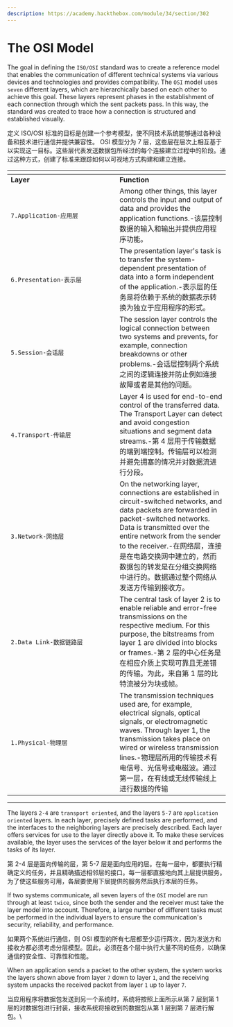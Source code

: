 ```yaml
---
description: https://academy.hackthebox.com/module/34/section/302
---
```


# The OSI Model

The goal in defining the `ISO/OSI` standard was to create a reference model that enables the communication of different technical systems via various devices and technologies and provides compatibility. The `OSI` model uses `seven` different layers, which are hierarchically based on each other to achieve this goal. These layers represent phases in the establishment of each connection through which the sent packets pass. In this way, the standard was created to trace how a connection is structured and established visually.

定义 ISO/OSI 标准的目标是创建一个参考模型，使不同技术系统能够通过各种设备和技术进行通信并提供兼容性。 OSI 模型分为 7 层，这些层在层次上相互基于以实现这一目标。这些层代表发送数据包所经过的每个连接建立过程中的阶段。通过这种方式，创建了标准来跟踪如何以可视地方式构建和建立连接。

<table data-header-hidden><thead><tr><th width="235"></th><th></th></tr></thead><tbody><tr><td><strong>Layer</strong></td><td><strong>Function</strong></td></tr><tr><td><code>7.Application-应用层</code></td><td>Among other things, this layer controls the input and output of data and provides the application functions.-该层控制数据的输入和输出并提供应用程序功能。</td></tr><tr><td><code>6.Presentation-表示层</code></td><td>The presentation layer's task is to transfer the system-dependent presentation of data into a form independent of the application.-表示层的任务是将依赖于系统的数据表示转换为独立于应用程序的形式。</td></tr><tr><td><code>5.Session-会话层</code></td><td>The session layer controls the logical connection between two systems and prevents, for example, connection breakdowns or other problems.-会话层控制两个系统之间的逻辑连接并防止例如连接故障或者是其他的问题。</td></tr><tr><td><code>4.Transport-传输层</code></td><td>Layer 4 is used for end-to-end control of the transferred data. The Transport Layer can detect and avoid congestion situations and segment data streams.-第 4 层用于传输数据的端到端控制。传输层可以检测并避免拥塞的情况并对数据流进行分段。</td></tr><tr><td><code>3.Network-网络层</code></td><td>On the networking layer, connections are established in circuit-switched networks, and data packets are forwarded in packet-switched networks. Data is transmitted over the entire network from the sender to the receiver.-在网络层，连接是在电路交换网中建立的，然而数据包的转发是在分组交换网络中进行的。数据通过整个网络从发送方传输到接收方。</td></tr><tr><td><code>2.Data Link-数据链路层</code></td><td>The central task of layer 2 is to enable reliable and error-free transmissions on the respective medium. For this purpose, the bitstreams from layer 1 are divided into blocks or frames.-第 2 层的中心任务是在相应介质上实现可靠且无差错的传输。为此，来自第 1 层的比特流被分为块或帧。</td></tr><tr><td><code>1.Physical-物理层</code></td><td>The transmission techniques used are, for example, electrical signals, optical signals, or electromagnetic waves. Through layer 1, the transmission takes place on wired or wireless transmission lines.-物理层所用的传输技术有电信号、光信号或电磁波。通过第一层，在有线或无线传输线上进行数据的传输</td></tr></tbody></table>

***

The layers `2-4` are `transport oriented`, and the layers `5-7` are `application oriented` layers. In each layer, precisely defined tasks are performed, and the interfaces to the neighboring layers are precisely described. Each layer offers services for use to the layer directly above it. To make these services available, the layer uses the services of the layer below it and performs the tasks of its layer.

第 2-4 层是面向传输的层，第 5-7 层是面向应用的层。在每一层中，都要执行精确定义的任务，并且精确描述相邻层的接口。每一层都直接地向其上层提供服务。为了使这些服务可用，各层要使用下层提供的服务然后执行本层的任务。

If two systems communicate, all seven layers of the `OSI` model are run through at least `twice`, since both the sender and the receiver must take the layer model into account. Therefore, a large number of different tasks must be performed in the individual layers to ensure the communication's security, reliability, and performance.

如果两个系统进行通信，则 OSI 模型的所有七层都至少运行两次，因为发送方和接收方都必须考虑分层模型。因此，必须在各个层中执行大量不同的任务，以确保通信的安全性、可靠性和性能。

When an application sends a packet to the other system, the system works the layers shown above from layer `7` down to layer `1`, and the receiving system unpacks the received packet from layer `1` up to layer `7`.

当应用程序将数据包发送到另一个系统时，系统将按照上面所示从第 7 层到第 1 层的对数据包进行封装，接收系统将接收到的数据包从第 1 层到第 7 层进行解包。\
